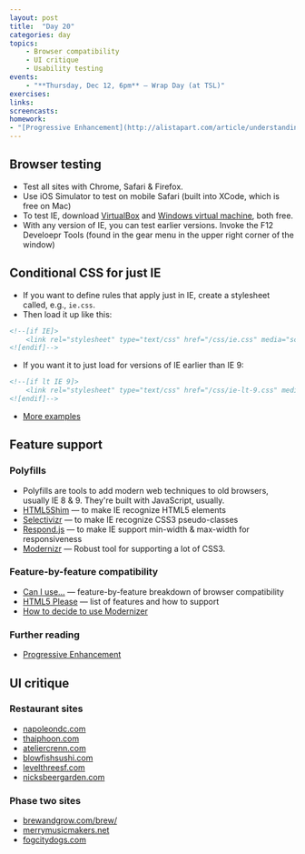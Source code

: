 ```yaml
---
layout: post
title:  "Day 20"
categories: day
topics:
    - Browser compatibility
    - UI critique
    - Usability testing
events:
    - "**Thursday, Dec 12, 6pm** — Wrap Day (at TSL)"
exercises:
links:
screencasts:
homework:
- "[Progressive Enhancement](http://alistapart.com/article/understandingprogressiveenhancement)"
---
```


## Browser testing

- Test all sites with Chrome, Safari & Firefox.
- Use iOS Simulator to test on mobile Safari (built into XCode, which is free on Mac)
- To test IE, download [VirtualBox](https://www.virtualbox.org/) and [Windows virtual machine](http://www.modern.ie/en-us/virtualization-tools#downloads), both free.
- With any version of IE, you can test earlier versions. Invoke the F12 Develoepr Tools (found in the gear menu in the upper right corner of the window)

## Conditional CSS for just IE

- If you want to define rules that apply just in IE, create a stylesheet called, e.g., `ie.css`.
- Then load it up like this:

```html
<!--[if IE]>
    <link rel="stylesheet" type="text/css" href="/css/ie.css" media="screen, projection">
<![endif]-->
```

- If you want it to just load for versions of IE earlier than IE 9:

```html
<!--[if lt IE 9]>
    <link rel="stylesheet" type="text/css" href="/css/ie-lt-9.css" media="screen, projection">
<![endif]-->
```

- [More examples](http://css-tricks.com/how-to-create-an-ie-only-stylesheet/)

## Feature support

### Polyfills

- Polyfills are tools to add modern web techniques to old browsers, usually IE 8 & 9. They're built with JavaScript, usually.
- [HTML5Shim](https://code.google.com/p/html5shim/) — to make IE recognize HTML5 elements
- [Selectivizr](http://selectivizr.com/) — to make IE recognize CSS3 pseudo-classes
- [Respond.js](https://github.com/scottjehl/Respond) — to make IE support min-width & max-width for responsiveness
- [Modernizr](http://modernizr.com/) — Robust tool for supporting a lot of CSS3.

### Feature-by-feature compatibility

- [Can I use…](http://caniuse.com/) — feature-by-feature breakdown of browser compatibility
- [HTML5 Please](http://html5please.com/) — list of features and how to support
- [How to decide to use Modernizer](http://css-tricks.com/video-screencasts/126-using-modernizr/)

### Further reading

- [Progressive Enhancement](http://alistapart.com/article/understandingprogressiveenhancement)

## UI critique

### Restaurant sites

- [napoleondc.com](http://napoleondc.com/)
- [thaiphoon.com](http://www.thaiphoon.com/)
- [ateliercrenn.com](http://www.ateliercrenn.com/)
- [blowfishsushi.com](http://www.blowfishsushi.com/)
- [levelthreesf.com](http://www.levelthreesf.com/)
- [nicksbeergarden.com](http://nicksbeergarden.com/)

### Phase two sites

- [brewandgrow.com/brew/](http://www.brewandgrow.com/brew/)
- [merrymusicmakers.net](http://merrymusicmakers.net/)
- [fogcitydogs.com](http://www.fogcitydogs.com/)
